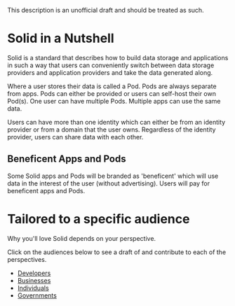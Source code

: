 This description is an unofficial draft and should be treated as such. 

# Solid in a Nutshell

Solid is a standard that describes how to build data storage and applications in such a way that users can conveniently switch between data storage providers and application providers and take the data generated along. 

Where a user stores their data is called a Pod. Pods are always separate from apps. Pods can either be provided or users can self-host their own Pod(s). One user can have multiple Pods. Multiple apps can use the same data.

Users can have more than one identity which can either be from an identity provider or from a domain that the user owns. Regardless of the identity provider, users can share data with each other. 

## Beneficent Apps and Pods 
Some Solid apps and Pods will be branded as 'beneficent' which will use data in the interest of the user (without advertising). Users will pay for beneficent apps and Pods. 

# Tailored to a specific audience

Why you'll love Solid depends on your perspective. 

Click on the audiences below to see a draft of and contribute to each of the perspectives.  

* [Developers](https://github.com/solid/Explaining-the-Vision-Panel/blob/master/Nutshell/for-developers.md) 
* [Businesses](https://github.com/solid/Explaining-the-Vision-Panel/blob/master/Nutshell/for-businesses.md)
* [Individuals](https://github.com/solid/Explaining-the-Vision-Panel/blob/master/Nutshell/for-individuals.md)
* [Governments](https://github.com/solid/Explaining-the-Vision-Panel/blob/master/Nutshell/for-governments.md)
